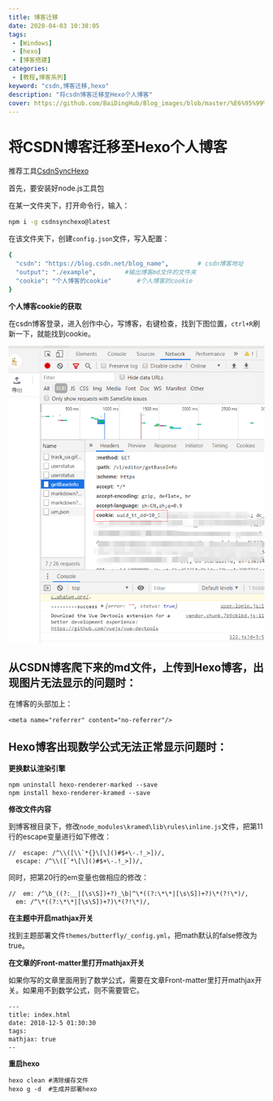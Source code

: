 ```yaml
---
title: 博客迁移
date: 2020-04-03 10:38:05
tags:
 - [Windows]
 - [hexo]
 - [博客搭建]
categories: 
 - [教程,博客系列]
keyword: "csdn,博客迁移,hexo"
description: "将csdn博客迁移至Hexo个人博客"
cover: https://github.com/BaiDingHub/Blog_images/blob/master/%E6%95%99%E7%A8%8B/%E5%8D%9A%E5%AE%A2%E7%B3%BB%E5%88%97/%E5%8D%9A%E5%AE%A2%E8%BF%81%E7%A7%BB/cover.png?raw=true
---
```




# 将CSDN博客迁移至Hexo个人博客



推荐工具[CsdnSyncHexo](https://github.com/flytam/CsdnSyncHexo)

首先，要安装好node.js工具包

在某一文件夹下，打开命令行，输入：

```bash
npm i -g csdnsynchexo@latest
```



在该文件夹下，创建`config.json`文件，写入配置：

```bash
{
  "csdn": "https://blog.csdn.net/blog_name",		# csdn博客地址
  "output": "./example", 		#输出博客md文件的文件夹
  "cookie": "个人博客的cookie"		#个人博客的cookie
}
```



**个人博客cookie的获取**

在csdn博客登录，进入创作中心，写博客，右键检查，找到下图位置，`ctrl+R`刷新一下，就能找到cookie。

![cookie查找](https://github.com/BaiDingHub/Blog_images/blob/master/%E6%95%99%E7%A8%8B/%E5%8D%9A%E5%AE%A2%E7%B3%BB%E5%88%97/%E5%8D%9A%E5%AE%A2%E8%BF%81%E7%A7%BB/1.png?raw=true)





## 从CSDN博客爬下来的md文件，上传到Hexo博客，出现图片无法显示的问题时：



在博客的头部加上：

```
<meta name="referrer" content="no-referrer"/>
```



## Hexo博客出现数学公式无法正常显示问题时：

**更换默认渲染引擎**

```
npm uninstall hexo-renderer-marked --save
npm install hexo-renderer-kramed --save
```



**修改文件内容**

到博客根目录下，修改`node_modules\kramed\lib\rules\inline.js`文件，把第11行的escape变量进行如下修改：

```
//  escape: /^\\([\\`*{}\[\]()#$+\-.!_>])/,
  escape: /^\\([`*\[\]()#$+\-.!_>])/,
```

同时，把第20行的em变量也做相应的修改：

```
//  em: /^\b_((?:__|[\s\S])+?)_\b|^\*((?:\*\*|[\s\S])+?)\*(?!\*)/,
  em: /^\*((?:\*\*|[\s\S])+?)\*(?!\*)/,
```



**在主题中开启mathjax开关**

找到主题部署文件`themes/butterfly/_config.yml`，把math默认的false修改为true。



**在文章的Front-matter里打开mathjax开关**

如果你写的文章里面用到了数学公式，需要在文章Front-matter里打开mathjax开关。如果用不到数学公式，则不需要管它。

```
---
title: index.html
date: 2018-12-5 01:30:30
tags:
mathjax: true
--
```



**重启hexo**

```
hexo clean #清除缓存文件
hexo g -d  #生成并部署hexo
```

